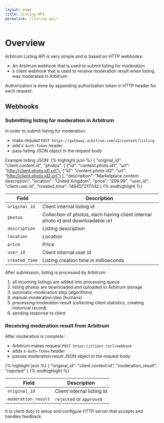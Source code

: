 ```yaml
---
layout: page
title: Listing API
permalink: /listing-api/
---
```


# Overview

Arbitrum Listing API is very simple and is based on HTTP webhooks:

* An Arbitrum webhook that is used to submit listing for moderation
* a client webhook that is used to receive moderation result when listing was moderated in Arbitrum

Authorization is done by appending authorization token in HTTP header for each request.

## Webhooks

### Submitting listing for moderation in Arbitrum

In order to submit listing for moderation:

* make request ```POST https://gateway.arbitrum.com/v1/content/listing```
* add `X-Auth-Token` header
* pass listing JSON object in the request body

Example listing JSON:
{% highlight json %}
{
  "original_id": "client.content.id",
  "photos": [
    {"id": "content.photo.id1", "url": "http://client.photo.id1.url"},
    {"id": "content.photo.id2", "url": "http://client.photo.id2.url"}
  ],
  "description": "Marketplace content description",
  "location": "United Kingdom",
  "price": "£99.99",
  "user_id": "client.user.id",
  "created_time": 1484572111142
}
{% endhighlight %}

| Field  | Description |
| ------------- | ------------- |
| `original_id` | Client internal listing id |
| `photos` | Collection of photos, each having client internal photo id and downloadable url |
| `description` | Listing description |
| `location` | Location |
| `price` | Price  |
| `user_id` | Client internal user id |
| `created_time` | Listing creation time in milliseconds |

After submission, listing is processed by Arbitrum:

1. all incoming listings are added into processing queue
2. listing photos are downloaded and uploaded to Arbitrum storage
3. automatic-moderation step (algorithms)
4. manual-moderation step (humans)
5. processing moderation result (collecting client statistics, creating historical record)
6. sending response to client

### Receiving moderation result from Arbitrum

After moderation is complete:

* Arbitrum makes request ```POST https://client.curl/webhook```
* adds `X-Auth-Token` header
* passes moderation result JSON object in the request body

{% highlight json %}
{
  "original_id": "client.content.id",
  "moderation_result": "rejected"
}
{% endhighlight %}

| Field  | Description |
| ------------- | ------------- |
| `original_id` | Client internal listing id |
| `moderation_result` | `rejected` or `approved` |

It is client duty to setup and configure HTTP server that accepts and handles feedback.
